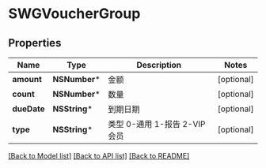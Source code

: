 # SWGVoucherGroup

## Properties
Name | Type | Description | Notes
------------ | ------------- | ------------- | -------------
**amount** | **NSNumber*** | 金额 | [optional] 
**count** | **NSNumber*** | 数量 | [optional] 
**dueDate** | **NSString*** | 到期日期 | [optional] 
**type** | **NSString*** | 类型 0-通用 1-报告 2-VIP会员 | [optional] 

[[Back to Model list]](../README.md#documentation-for-models) [[Back to API list]](../README.md#documentation-for-api-endpoints) [[Back to README]](../README.md)



